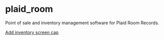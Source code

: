 plaid_room
==========

Point of sale and inventory management software for Plaid Room Records.

[Add inventory screen cap](images/10_20_screenshot.png)
